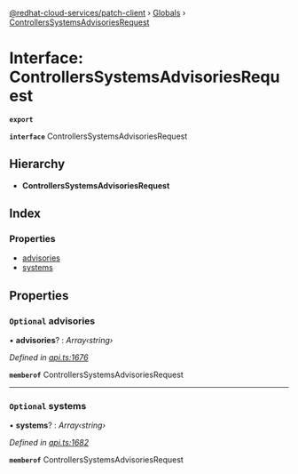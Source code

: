 [@redhat-cloud-services/patch-client](../README.md) › [Globals](../globals.md) › [ControllersSystemsAdvisoriesRequest](controllerssystemsadvisoriesrequest.md)

# Interface: ControllersSystemsAdvisoriesRequest

**`export`** 

**`interface`** ControllersSystemsAdvisoriesRequest

## Hierarchy

* **ControllersSystemsAdvisoriesRequest**

## Index

### Properties

* [advisories](controllerssystemsadvisoriesrequest.md#optional-advisories)
* [systems](controllerssystemsadvisoriesrequest.md#optional-systems)

## Properties

### `Optional` advisories

• **advisories**? : *Array‹string›*

*Defined in [api.ts:1676](https://github.com/RedHatInsights/javascript-clients/blob/daadefd7/packages/patch/api.ts#L1676)*

**`memberof`** ControllersSystemsAdvisoriesRequest

___

### `Optional` systems

• **systems**? : *Array‹string›*

*Defined in [api.ts:1682](https://github.com/RedHatInsights/javascript-clients/blob/daadefd7/packages/patch/api.ts#L1682)*

**`memberof`** ControllersSystemsAdvisoriesRequest

